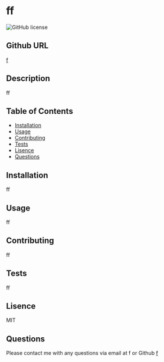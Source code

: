 # ff
  ![GitHub license](https://img.shields.io/badge/license-undefined-yellowgreen.svg)

## Github URL
[f]((https:/github.cpm/f)/)

## Description
ff

## Table of Contents

* [Installation](#installation)
* [Usage](#usage)
* [Contributing](#contributing)
* [Tests](#tests)
* [Lisence](#lisence)
* [Questions](#questions)

## Installation

ff

## Usage

ff

## Contributing
ff

## Tests
ff

## Lisence
MIT

## Questions
Please contact me with any questions via email at f or Github [f](https://github.com/f)


